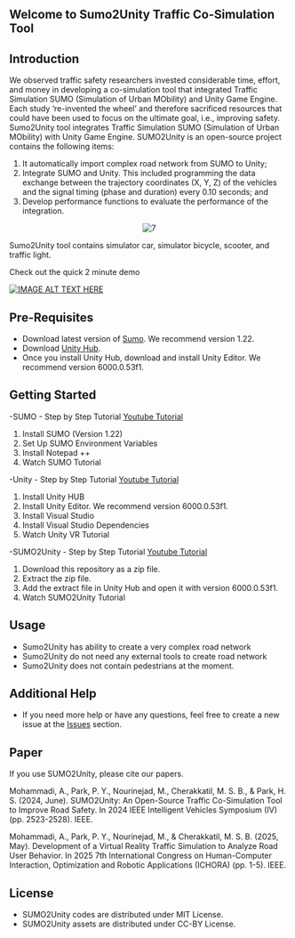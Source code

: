 ## Welcome to Sumo2Unity Traffic Co-Simulation Tool

## Introduction
We observed traffic safety researchers invested considerable time, effort, and money in developing a co-simulation tool that integrated Traffic Simulation SUMO (Simulation of Urban MObility) and Unity Game Engine. Each study ‘re-invented the wheel’ and therefore sacrificed resources that could have been used to focus on the ultimate goal, i.e., improving safety. Sumo2Unity tool integrates Traffic Simulation SUMO (Simulation of Urban MObility) with Unity Game Engine. SUMO2Unity is an open-source project contains the following items: 
1.	It automatically import complex road network from SUMO to Unity;
2.	Integrate SUMO and Unity. This included programming the data exchange between the trajectory coordinates (X, Y, Z) of the vehicles and the signal timing (phase and duration) every 0.10 seconds; and 
3.	Develop performance functions to evaluate the performance of the integration.
   
<p align="center">
  <img src="https://github.com/user-attachments/assets/125b4c66-a82d-43b2-b190-e6c3a005c9a2" alt="7">
</p>

Sumo2Unity tool contains simulator car, simulator bicycle, scooter, and traffic light. 

Check out the quick 2 minute demo

[![IMAGE ALT TEXT HERE](https://img.youtube.com/vi/9nSCKIz6lQI/0.jpg)](https://www.youtube.com/watch?v=9nSCKIz6lQI)

## Pre-Requisites
- Download latest version of [Sumo](https://eclipse.dev/sumo/). We recommend version 1.22.
- Download [Unity Hub](https://unity.com/download).
- Once you install Unity Hub, download and install Unity Editor. We recommend version 6000.0.53f1.

## Getting Started
-SUMO - Step by Step Tutorial [Youtube Tutorial](https://www.youtube.com/playlist?list=PLAk8GOoajG6tKI74YID0hwjXVg8KBxNAD)
1. Install SUMO (Version 1.22)
2. Set Up SUMO Environment Variables
3. Install Notepad ++
4. Watch SUMO Tutorial
   
-Unity - Step by Step Tutorial [Youtube Tutorial](https://www.youtube.com/playlist?list=PLAk8GOoajG6veF2wQ_CJJpQXNDufEQuoA)
1. Install Unity HUB
2. Install Unity Editor. We recommend version 6000.0.53f1.
3. Install Visual Studio
4. Install Visual Studio Dependencies
5. Watch Unity VR Tutorial  
   
-SUMO2Unity - Step by Step Tutorial [Youtube Tutorial](https://www.youtube.com/playlist?list=PLAk8GOoajG6uIKpzW0R9aQ9mWXRY77azk)
1. Download this repository as a zip file.
2. Extract the zip file.
3. Add the extract file in Unity Hub and open it with version 6000.0.53f1.
4. Watch SUMO2Unity Tutorial

## Usage
- Sumo2Unity has ability to create a very complex road network
- Sumo2Unity do not need any external tools to create road network
- Sumo2Unity does not contain pedestrians at the moment.

## Additional Help
- If you need more help or have any questions, feel free to create a new issue at the [Issues](https://github.com/SUMO2Unity/SUMO2Unity/issues) section. 

## Paper
If you use SUMO2Unity, please cite our papers.

Mohammadi, A., Park, P. Y., Nourinejad, M., Cherakkatil, M. S. B., & Park, H. S. (2024, June). SUMO2Unity: An Open-Source Traffic Co-Simulation Tool to Improve Road Safety. In 2024 IEEE Intelligent Vehicles Symposium (IV) (pp. 2523-2528). IEEE.

Mohammadi, A., Park, P. Y., Nourinejad, M., & Cherakkatil, M. S. B. (2025, May). Development of a Virtual Reality Traffic Simulation to Analyze Road User Behavior. In 2025 7th International Congress on Human-Computer Interaction, Optimization and Robotic Applications (ICHORA) (pp. 1-5). IEEE.


## License
- SUMO2Unity codes are distributed under MIT License.
- SUMO2Unity assets are distributed under CC-BY License.

